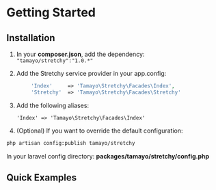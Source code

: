 Getting Started
=========

Installation
----

1. In your **composer.json**, add the dependency: `"tamayo/stretchy":"1.0.*"`

2. Add the Stretchy service provider in your app.config:
```php
		'Index'		=> 'Tamayo\Stretchy\Facades\Index',
		'Stretchy'	=> 'Tamayo\Stretchy\Facades\Stretchy'
```

3. Add the following aliases:

    `'Index' => 'Tamayo\Stretchy\Facades\Index'`

4. (Optional) If you want to override the default configuration:
```sh
php artisan config:publish tamayo/stretchy
```
In your laravel config directory: **packages/tamayo/stretchy/config.php**

Quick Examples
----
